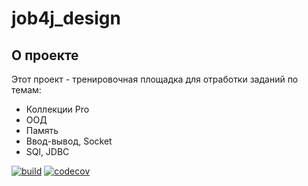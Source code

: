 # job4j_design

## О проекте

Этот проект - тренировочная площадка для отработки заданий по темам:

* Коллекции Pro
* ООД
* Память
* Ввод-вывод, Socket
* SQl, JDBC

[![build](https://github.com/SergeyPoletaev/job4j_design/workflows/build/badge.svg)](https://github.com/SergeyPoletaev/job4j_design/actions)
[![codecov](https://codecov.io/gh/SergeyPoletaev/job4j_design/branch/master/graph/badge.svg?token=7YI1XO5JIO)](https://codecov.io/gh/SergeyPoletaev/job4j_design)

